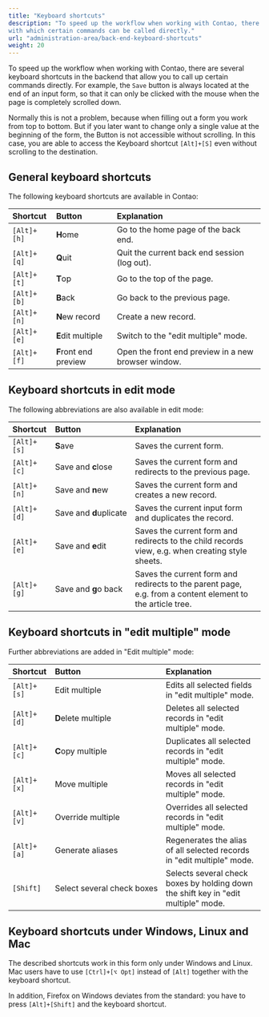 ```yaml
---
title: "Keyboard shortcuts"
description: "To speed up the workflow when working with Contao, there are several keyboard shortcuts in the backend, 
with which certain commands can be called directly."
url: "administration-area/back-end-keyboard-shortcuts"
weight: 20
---
```


To speed up the workflow when working with Contao, there are several keyboard shortcuts in the backend that allow you to
call up certain commands directly. For example, the `Save` button is always located at the end of an input form, so that 
it can only be clicked with the mouse when the page is completely scrolled down.

Normally this is not a problem, because when filling out a form you work from top to bottom. But 
if you later want to change only a single value at the beginning of the form, the Button is not accessible without scrolling. 
In this case, you are able to access the Keyboard shortcut `[Alt]+[S]` even without scrolling 
to the destination.


## General keyboard shortcuts

The following keyboard shortcuts are available in Contao:

| Shortcut          | Button                  | Explanation                                                                         |
|:------------------|:------------------------|:------------------------------------------------------------------------------------|
| `[Alt]+[h]`       | **H**ome                | Go to the home page of the back end.                                                |
| `[Alt]+[q]`       | **Q**uit                | Quit the current back end session (log out).                                        |
| `[Alt]+[t]`       | **T**op                 | Go to the top of the page.                                                          |
| `[Alt]+[b]`       | **B**ack                | Go back to the previous page.                                                       |
| `[Alt]+[n]`       | **N**ew record          | Create a new record.                                                                |
| `[Alt]+[e]`       | **E**dit multiple       | Switch to the "edit multiple" mode.                                                 |
| `[Alt]+[f]`       | **F**ront end preview   | Open the front end preview in a new browser window.                                 |


## Keyboard shortcuts in edit mode

The following abbreviations are also available in edit mode:

| Shortcut          | Button                                | Explanation                                                                                               |
|:------------------|:--------------------------------------|:----------------------------------------------------------------------------------------------------------|
| `[Alt]+[s]`       | **S**ave                              | Saves the current form.                                                                                   |
| `[Alt]+[c]`       | Save and **c**lose                    | Saves the current form and redirects to the previous page.                                                |
| `[Alt]+[n]`       | Save and **n**ew                      | Saves the current form and creates a new record.                                                          |
| `[Alt]+[d]`       | Save&nbsp;and&nbsp;**d**uplicate      | Saves the current input form and duplicates the record.                                                   |
| `[Alt]+[e]`       | Save and **e**dit                     | Saves the current form and redirects to the child records view, e.g. when creating style sheets.          |
| `[Alt]+[g]`       | Save and **g**o back                  | Saves the current form and redirects to the parent page, e.g. from a content element to the article tree. |


## Keyboard shortcuts in "edit multiple" mode

Further abbreviations are added in "Edit multiple" mode:

| Shortcut          | Button                                      | Explanation                                                                                         |
|:------------------|:--------------------------------------------|:----------------------------------------------------------------------------------------------------|
| `[Alt]+[s]`       | Edit multiple                               | Edits all selected fields in "edit multiple" mode.                                                  |
| `[Alt]+[d]`       | **D**elete multiple                         | Deletes all selected records in "edit multiple" mode.                                               |
| `[Alt]+[c]`       | **C**opy multiple                           | Duplicates all selected records in "edit multiple" mode.                                            |
| `[Alt]+[x]`       | Move multiple                          	    | Moves all selected records in "edit multiple" mode.                                                 |
| `[Alt]+[v]`       | Override multiple                           | Overrides all selected records in "edit multiple" mode.                                             |
| `[Alt]+[a]`       | Generate aliases                            | Regenerates the alias of all selected records in "edit multiple" mode.                              |
| `[Shift]`         | Select&nbsp;several&nbsp;check&nbsp;boxes   | Selects several check boxes by holding down the shift key in "edit multiple" mode.                  |


## Keyboard shortcuts under Windows, Linux and Mac

The described shortcuts work in this form only under Windows and Linux. Mac users have to use `[Ctrl]+[⌥ Opt]` instead of `[Alt]` 
together with the keyboard shortcut.

In addition, Firefox on Windows deviates from the standard: you have to press `[Alt]+[Shift]` and the keyboard shortcut.
